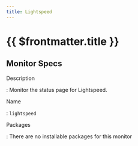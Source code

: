 ```yaml
---
title: Lightspeed
---
```


# {{ $frontmatter.title }}

## Monitor Specs

Description

: Monitor the status page for Lightspeed.

Name

: `lightspeed`

Packages

: There are no installable packages for this monitor


<!--@include: /parts/_1.md-->


<!--@include: /parts/_2.md-->